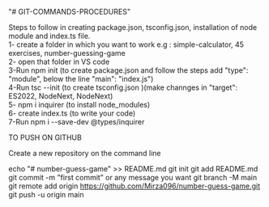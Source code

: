 "# GIT-COMMANDS-PROCEDURES" 

Steps to follow in creating package.json, tsconfig.json, installation of node module and index.ts file.
<br>
1- create a folder in which you want to work e.g : simple-calculator, 45 exercises, number-guessing-game
<br>
2- open that folder in VS code
<br>
3-Run npm init (to create package.json and follow the steps add "type": "module", below the line "main": "index.js")
<br>
4-Run tsc --init (to create tsconfig.json )(make channges in "target": ES2022, NodeNext, NodeNext)
<br>
5- npm i inquirer (to install node_modules)
<br>
6- create index.ts (to write your code)
<br>
7-Run npm i --save-dev @types/inquirer

TO PUSH ON GITHUB

Create a new repository on the command line

echo "# number-guess-game" >> README.md
git init
git add README.md
git commit -m "first commit" or any message you want
git branch -M main
git remote add origin https://github.com/Mirza096/number-guess-game.git
git push -u origin main
